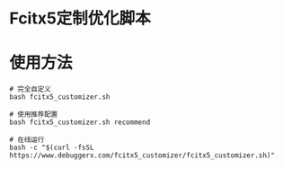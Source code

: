 # Fcitx5定制优化脚本

# 使用方法
```shell
# 完全自定义
bash fcitx5_customizer.sh

# 使用推荐配置
bash fcitx5_customizer.sh recommend

# 在线运行
bash -c "$(curl -fsSL https://www.debuggerx.com/fcitx5_customizer/fcitx5_customizer.sh)"
```
